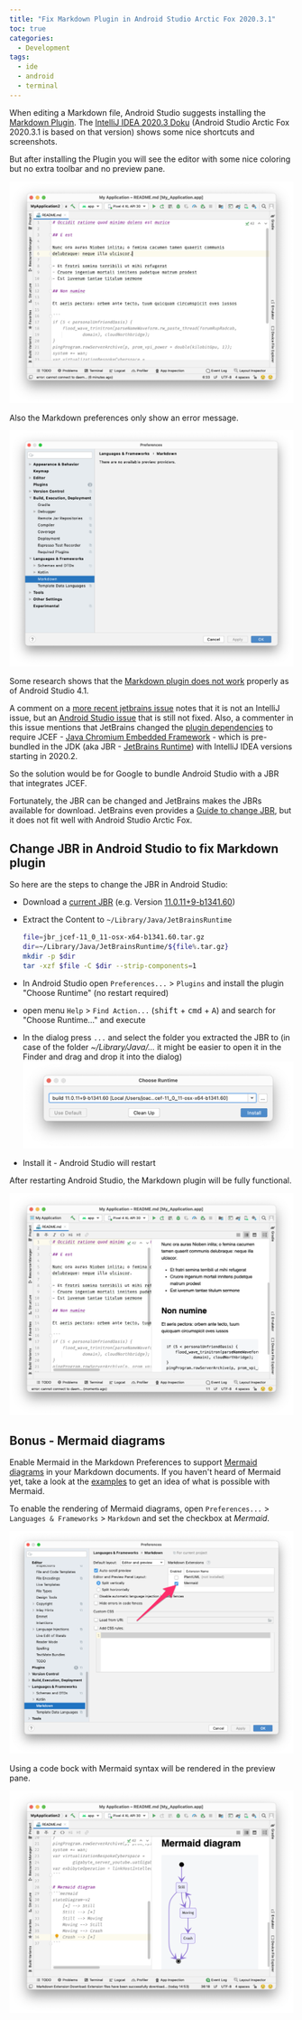 ```yaml
---
title: "Fix Markdown Plugin in Android Studio Arctic Fox 2020.3.1" 
toc: true
categories:
  - Development
tags:
  - ide
  - android
  - terminal
---
```


When editing a Markdown file, Android Studio suggests installing the [Markdown Plugin](https://plugins.jetbrains.com/plugin/7793-markdown). The [IntelliJ IDEA 2020.3 Doku](https://www.jetbrains.com/help/idea/2020.3/markdown.html)  (Android Studio Arctic Fox 2020.3.1 is based on that version)  shows some nice shortcuts and screenshots.

But after installing the Plugin you will see the editor with some nice coloring but no extra toolbar and no preview pane.

![Markdown Editor without preview pane](../../assets/images/2021/2021-09-29-android-studio-editor-markdown-without-preview.png)

Also the Markdown preferences only show an error message.

![Markdown Preferences empty preference view](../../assets/images/2021/2021-09-29-android-studio-preferences-markdown-empty.png)

Some research shows that the [Markdown plugin does not work](https://youtrack.jetbrains.com/issue/IDEA-255361) properly as of Android Studio 4.1.

A comment on a [more recent jetbrains issue](https://youtrack.jetbrains.com/issue/IDEA-269353) notes that it is not an IntelliJ issue, but an [Android Studio issue](https://issuetracker.google.com/issues/159933628) that is still not fixed. Also, a commenter in this issue mentions that JetBrains changed the [plugin dependencies](https://blog.jetbrains.com/platform/2020/07/javafx-and-jcef-in-the-intellij-platform/) to require JCEF - [Java Chromium Embedded Framework](https://plugins.jetbrains.com/docs/intellij/jcef.html) - which is pre-bundled in the JDK (aka JBR - [JetBrains Runtime](https://confluence.jetbrains.com/display/JBR/JetBrains+Runtime)) with IntelliJ IDEA versions starting in 2020.2.

So the solution would be for Google to bundle Android Studio with a JBR that integrates JCEF.

Fortunately, the JBR can be changed and JetBrains makes the JBRs available for download. JetBrains even provides a [Guide to change JBR](https://intellij-support.jetbrains.com/hc/en-us/articles/206544879-Selecting-the-JDK-version-the-IDE-will-run-under), but it does not fit well with Android Studio Arctic Fox.

## Change JBR in Android Studio to fix Markdown plugin

So here are the steps to change the JBR in Android Studio:

- Download a [current JBR](https://confluence.jetbrains.com/display/JBR/Release+notes+and+builds) (e.g. Version [11.0.11+9-b1341.60](https://confluence.jetbrains.com/pages/viewpage.action?pageId=218857477))

- Extract the Content to `~/Library/Java/JetBrainsRuntime`
  ```bash
  file=jbr_jcef-11_0_11-osx-x64-b1341.60.tar.gz
  dir=~/Library/Java/JetBrainsRuntime/${file%.tar.gz}
  mkdir -p $dir
  tar -xzf $file -C $dir --strip-components=1
  ```

- In Android Studio open `Preferences...` > `Plugins` and install the plugin "Choose Runtime" (no restart required)

- open menu `Help` > `Find Action...` (<kbd>shift</kbd> + <kbd>cmd</kbd> + <kbd>A</kbd>) and search for "Choose Runtime..." and execute

- In the dialog press `...` and select the folder you extracted the JBR to (in case of the folder *~/Library/Java/...* it might be easier to open it in the Finder and drag and drop it into the dialog)
  ![Choose Runtime dialog with custom jbr](../../assets/images/2021/2021-09-29-android-studio-dialog-choose-runtime-custom-jbr.png)
  
- Install it - Android Studio will restart



After restarting Android Studio, the Markdown plugin will be fully functional.

![Markdown Editor with preview pane](../../assets/images/2021/2021-09-29-android-studio-editor-markdown-with-preview.png)

## Bonus - Mermaid diagrams

Enable Mermaid in the Markdown Preferences to support [Mermaid diagrams](https://mermaid-js.github.io/) in your Markdown documents.
If you haven't heard of Mermaid yet, take a look at the [examples](https://mermaid-js.github.io/mermaid/#/examples) to get an idea of what is possible with Mermaid.

To enable the rendering of Mermaid diagrams, open `Preferences...` > `Languages & Frameworks` > `Markdown` and set the checkbox at *Mermaid*.

![Markdown Preferences activate Mermaid support](../../assets/images/2021/2021-09-29-android-studio-preferences-markdown-mermaid.png)

Using a code bock with Mermaid syntax will be rendered in the preview pane.

![Markdown Editor with Mermaid preview](../../assets/images/2021/2021-09-29-android-studio-editor-markdown-mermaid-preview.png)
